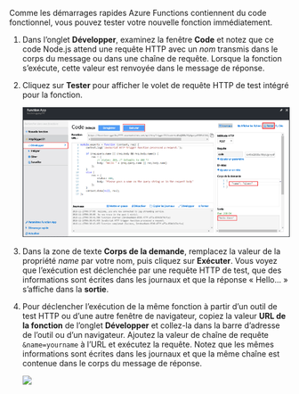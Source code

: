 
Comme les démarrages rapides Azure Functions contiennent du code fonctionnel, vous pouvez tester votre nouvelle fonction immédiatement.

1. Dans l’onglet **Développer**, examinez la fenêtre **Code** et notez que ce code Node.js attend une requête HTTP avec un *nom* transmis dans le corps du message ou dans une chaîne de requête. Lorsque la fonction s’exécute, cette valeur est renvoyée dans le message de réponse.
   
2. Cliquez sur **Tester** pour afficher le volet de requête HTTP de test intégré pour la fonction.
 
    ![](./media/functions-quickstart-test/function-app-develop-tab-testing.png)

3. Dans la zone de texte **Corps de la demande**, remplacez la valeur de la propriété *name* par votre nom, puis cliquez sur **Exécuter**. Vous voyez que l’exécution est déclenchée par une requête HTTP de test, que des informations sont écrites dans les journaux et que la réponse « Hello... » s’affiche dans la **sortie**. 

4. Pour déclencher l’exécution de la même fonction à partir d’un outil de test HTTP ou d’une autre fenêtre de navigateur, copiez la valeur **URL de la fonction** de l’onglet **Développer** et collez-la dans la barre d’adresse de l’outil ou d’un navigateur. Ajoutez la valeur de chaîne de requête `&name=yourname` à l’URL et exécutez la requête. Notez que les mêmes informations sont écrites dans les journaux et que la même chaîne est contenue dans le corps du message de réponse.

    ![](./media/functions-quickstart-test/function-app-browser-testing.png)


<!--HONumber=Feb17_HO2-->



